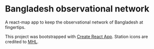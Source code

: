 # Bangladesh observational network
A react-map app to keep the observational network of Bangladesh at fingertips.

This project was bootstrapped with [Create React App](https://github.com/facebook/create-react-app). Station icons are credited to [MHL](https://mhl.nsw.gov.au/).
